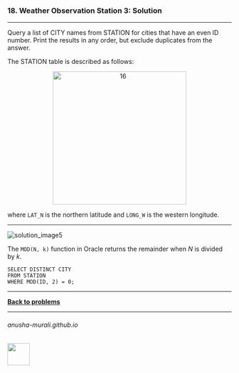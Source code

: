 ### 18. Weather Observation Station 3: Solution

---
Query a list of CITY names from STATION for cities that have an even ID number. 
Print the results in any order, but exclude duplicates from the answer.

The STATION table is described as follows:

<p align="center">
<img width="300" alt="16" src="https://github.com/user-attachments/assets/32081b67-bab3-4d54-9780-cbf8cc7abee7" />
</p>

where `LAT_N` is the northern latitude and `LONG_W` is the western longitude.

---
![solution_image5](https://github.com/user-attachments/assets/82f796e0-28cb-4ef0-bcdc-1a701ce7db53)

The `MOD(N, k)` function in Oracle returns the remainder when $N$ is divided by $k$.

```
SELECT DISTINCT CITY
FROM STATION
WHERE MOD(ID, 2) = 0;
```

---

**[Back to problems](./problems.md)**

* * *
###### anusha-murali.github.io

<img src="https://github.com/anusha-murali/anusha-murali.github.io/assets/111596338/639243aa-2857-4595-a65a-7852762bb002" width="50" height="50"/>
